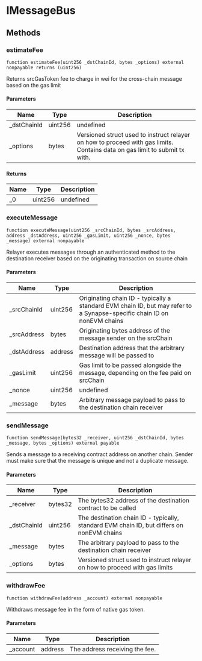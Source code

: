 # IMessageBus









## Methods

### estimateFee

```solidity
function estimateFee(uint256 _dstChainId, bytes _options) external nonpayable returns (uint256)
```

Returns srcGasToken fee to charge in wei for the cross-chain message based on the gas limit



#### Parameters

| Name | Type | Description |
|---|---|---|
| _dstChainId | uint256 | undefined |
| _options | bytes | Versioned struct used to instruct relayer on how to proceed with gas limits. Contains data on gas limit to submit tx with. |

#### Returns

| Name | Type | Description |
|---|---|---|
| _0 | uint256 | undefined |

### executeMessage

```solidity
function executeMessage(uint256 _srcChainId, bytes _srcAddress, address _dstAddress, uint256 _gasLimit, uint256 _nonce, bytes _message) external nonpayable
```

Relayer executes messages through an authenticated method to the destination receiver based on the originating transaction on source chain



#### Parameters

| Name | Type | Description |
|---|---|---|
| _srcChainId | uint256 | Originating chain ID - typically a standard EVM chain ID, but may refer to a Synapse-specific chain ID on nonEVM chains |
| _srcAddress | bytes | Originating bytes address of the message sender on the srcChain |
| _dstAddress | address | Destination address that the arbitrary message will be passed to |
| _gasLimit | uint256 | Gas limit to be passed alongside the message, depending on the fee paid on srcChain |
| _nonce | uint256 | undefined |
| _message | bytes | Arbitrary message payload to pass to the destination chain receiver |

### sendMessage

```solidity
function sendMessage(bytes32 _receiver, uint256 _dstChainId, bytes _message, bytes _options) external payable
```

Sends a message to a receiving contract address on another chain.  Sender must make sure that the message is unique and not a duplicate message.



#### Parameters

| Name | Type | Description |
|---|---|---|
| _receiver | bytes32 | The bytes32 address of the destination contract to be called |
| _dstChainId | uint256 | The destination chain ID - typically, standard EVM chain ID, but differs on nonEVM chains |
| _message | bytes | The arbitrary payload to pass to the destination chain receiver |
| _options | bytes | Versioned struct used to instruct relayer on how to proceed with gas limits |

### withdrawFee

```solidity
function withdrawFee(address _account) external nonpayable
```

Withdraws message fee in the form of native gas token.



#### Parameters

| Name | Type | Description |
|---|---|---|
| _account | address | The address receiving the fee. |





